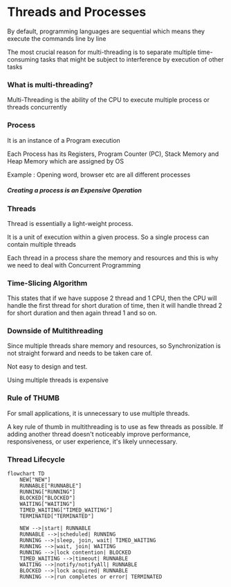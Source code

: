 # Threads and Processes
By default, programming languages are sequential which means they execute the commands line by line

The most crucial reason for multi-threading is to separate multiple time-consuming tasks that might be subject to interference by execution of other tasks

### What is multi-threading?
Multi-Threading is the ability of the CPU to execute multiple process or threads concurrently

### Process
It is an instance of a Program execution

Each Process has its Registers, Program Counter (PC), Stack Memory and Heap Memory which are assigned by OS

Example : Opening word, browser etc are all different processes

##### Creating a process is an Expensive Operation

### Threads
Thread is essentially a light-weight process.

It is a unit of execution within a given process. So a single process can contain multiple threads

Each thread in a process share the memory and resources and this is why we need to deal with Concurrent Programming


### Time-Slicing Algorithm
This states that if we have suppose 2 thread and 1 CPU, then the CPU will handle the first thread for short duration of time, then it will handle thread 2 for short duration and then again thread 1 and so on.

### Downside of Multithreading
Since multiple threads share memory and resources, so Synchronization is not straight forward and needs to be taken care of.

Not easy to design and test.

Using multiple threads is expensive

### Rule of THUMB
For small applications, it is unnecessary to use multiple threads.

A key rule of thumb in multithreading is to use as few threads as possible. If adding another thread doesn't noticeably improve performance, responsiveness, or user experience, it's likely unnecessary. 

### Thread Lifecycle

```mermaid
flowchart TD
    NEW["NEW"]
    RUNNABLE["RUNNABLE"]
    RUNNING["RUNNING"]
    BLOCKED["BLOCKED"]
    WAITING["WAITING"]
    TIMED_WAITING["TIMED_WAITING"]
    TERMINATED["TERMINATED"]

    NEW -->|start| RUNNABLE
    RUNNABLE -->|scheduled| RUNNING
    RUNNING -->|sleep, join, wait| TIMED_WAITING
    RUNNING -->|wait, join| WAITING
    RUNNING -->|lock contention| BLOCKED
    TIMED_WAITING -->|timeout| RUNNABLE
    WAITING -->|notify/notifyAll| RUNNABLE
    BLOCKED -->|lock acquired| RUNNABLE
    RUNNING -->|run completes or error| TERMINATED

```


